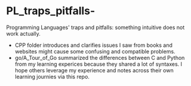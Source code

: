 # PL_traps_pitfalls-
Programming Languages' traps and pitfalls: something intuitive does not work actually.

* CPP folder introduces and clarifies issues I saw from books and websites might cause some confusing and compatible problems.
* go/A_Tour_of_Go summarized the differences between C and Python from my learning experices because they shared a lot of syntaxes. I hope others leverage my experience and notes across their own learning journies via this repo.
